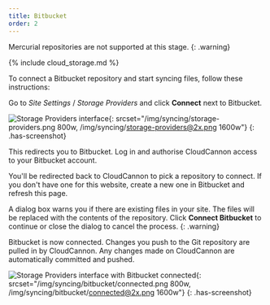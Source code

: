 ```yaml
---
title: Bitbucket
order: 2
---
```

Mercurial repositories are not supported at this stage.
{: .warning}

{% include cloud_storage.md %}

To connect a Bitbucket repository and start syncing files, follow these instructions:

Go to *Site Settings* / *Storage Providers* and click **Connect** next to Bitbucket.

![Storage Providers interface](/img/syncing/storage-providers.png){: srcset="/img/syncing/storage-providers.png 800w, /img/syncing/storage-providers@2x.png 1600w"}
{: .has-screenshot}

This redirects you to Bitbucket. Log in and authorise CloudCannon access to your Bitbucket account.

You'll be redirected back to CloudCannon to pick a repository to connect. If you don't have one for this website, create a new one in Bitbucket and refresh this page.

A dialog box warns you if there are existing files in your site. The files will be replaced with the contents of the repository. Click **Connect Bitbucket** to continue or close the dialog to cancel the process.
{: .warning}

Bitbucket is now connected. Changes you push to the Git repository are pulled in by CloudCannon. Any changes made on CloudCannon are automatically committed and pushed.

![Storage Providers interface with Bitbucket connected](/img/syncing/bitbucket/connected.png){: srcset="/img/syncing/bitbucket/connected.png 800w, /img/syncing/bitbucket/connected@2x.png 1600w"}
{: .has-screenshot}
